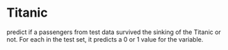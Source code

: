 # Titanic
<p> predict if a passengers from test data survived the sinking of the Titanic or not.
For each in the test set, it predicts a 0 or 1 value for the variable.

